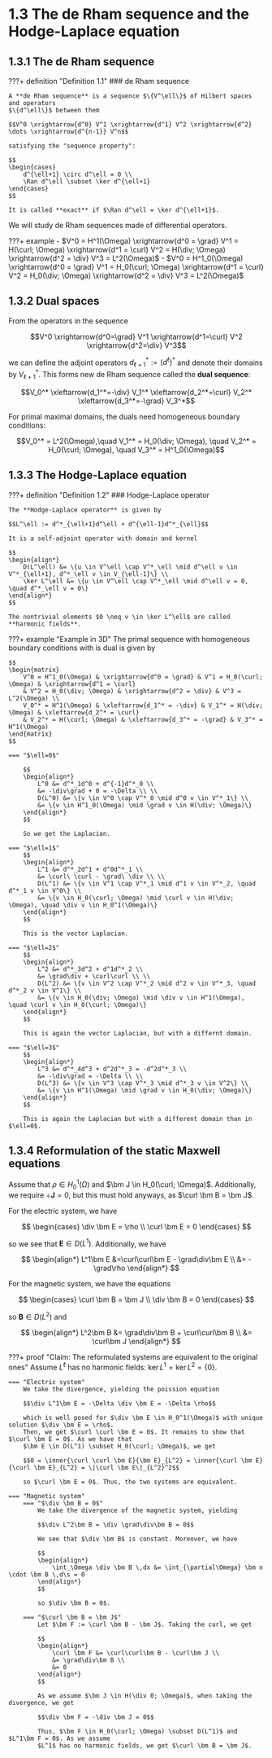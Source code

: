 # 1.3 The de Rham sequence and the Hodge-Laplace equation

## 1.3.1 The de Rham sequence

???+ definition "Definition 1.1"
    ### de Rham sequence

    A **de Rham sequence** is a sequence $\{V^\ell\}$ of Hilbert spaces and operators
    $\{d^\ell\}$ between them

    $$V^0 \xrightarrow{d^0} V^1 \xrightarrow{d^1} V^2 \xrightarrow{d^2} \dots \xrightarrow{d^{n-1}} V^n$$

    satisfying the "sequence property":

    $$
    \begin{cases}
        d^{\ell+1} \circ d^\ell = 0 \\
        \Ran d^\ell \subset \ker d^{\ell+1}
    \end{cases}
    $$

    It is called **exact** if $\Ran d^\ell = \ker d^{\ell+1}$.

We will study de Rham sequences made of differential operators.

???+ example
    - $V^0 = H^1(\Omega) \xrightarrow{d^0 = \grad} V^1 = H(\curl; \Omega) \xrightarrow{d^1 = \curl} V^2 = H(\div; \Omega) \xrightarrow{d^2 = \div} V^3 = L^2(\Omega)$
    - $V^0 = H^1_0(\Omega) \xrightarrow{d^0 = \grad} V^1 = H_0(\curl; \Omega) \xrightarrow{d^1 = \curl} V^2 = H_0(\div; \Omega) \xrightarrow{d^2 = \div} V^3 = L^2(\Omega)$

## 1.3.2 Dual spaces

From the operators in the sequence

$$V^0 \xrightarrow{d^0=\grad} V^1 \xrightarrow{d^1=\curl} V^2 \xrightarrow{d^2=\div} V^3$$

we can define the adjoint operators $d^*_{\ell+1}:=(d^\ell)^*$ and denote their domains by
$V^*_{\ell+1}$. This forms new de Rham sequence called the **dual sequence**:

$$V_0^* \xleftarrow{d_1^*=-\div} V_1^* \xleftarrow{d_2^*=\curl} V_2^* \xleftarrow{d_3^*=-\grad} V_3^*$$

For primal maximal domains, the duals need homogeneous boundary conditions:

$$V_0^* = L^2(\Omega),\quad V_1^* = H_0(\div; \Omega), \quad V_2^* = H_0(\curl; \Omega), \quad V_3^* = H^1_0(\Omega)$$


## 1.3.3 The Hodge-Laplace equation

???+ definition "Definition 1.2"
    ### Hodge-Laplace operator

    The **Hodge-Laplace operator** is given by

    $$L^\ell := d^*_{\ell+1}d^\ell + d^{\ell-1}d^*_{\ell}$$

    It is a self-adjoint operator with domain and kernel

    $$
    \begin{align*}
        D(L^\ell) &= \{u \in V^\ell \cap V^*_\ell \mid d^\ell v \in V^*_{\ell+1}, d^*_\ell v \in V_{\ell-1}\} \\
        \ker L^\ell &= \{u \in V^\ell \cap V^*_\ell \mid d^\ell v = 0, \quad d^*_\ell v = 0\}
    \end{align*}
    $$

    The nontrivial elements $0 \neq v \in \ker L^\ell$ are called **harmonic fields**.

???+ example "Example in 3D"
    The primal sequence with homogeneous boundary conditions with is dual is given by

    $$
    \begin{matrix}
        V^0 = H^1_0(\Omega) & \xrightarrow{d^0 = \grad} & V^1 = H_0(\curl; \Omega) & \xrightarrow{d^1 = \curl}
        & V^2 = H_0(\div; \Omega) & \xrightarrow{d^2 = \div} & V^3 = L^2(\Omega) \\
        V_0^* = H^1(\Omega) & \xleftarrow{d_1^* = -\div} & V_1^* = H(\div; \Omega) & \xleftarrow{d_2^* = \curl}
        & V_2^* = H(\curl; \Omega) & \xleftarrow{d_3^* = -\grad} & V_3^* = H^1(\Omega)
    \end{matrix}
    $$

    === "$\ell=0$"

        $$
        \begin{align*}
            L^0 &= d^*_1d^0 + d^{-1}d^*_0 \\
            &= -\div\grad + 0 = -\Delta \\ \\
            D(L^0) &= \{v \in V^0 \cap V^*_0 \mid d^0 v \in V^*_1\} \\
            &= \{v \in H^1_0(\Omega) \mid \grad v \in H(\div; \Omega)\}
        \end{align*}
        $$

        So we get the Laplacian.

    === "$\ell=1$"
        $$
        \begin{align*}
            L^1 &= d^*_2d^1 + d^0d^*_1 \\
            &= \curl\ \curl - \grad\ \div \\ \\
            D(L^1) &= \{v \in V^1 \cap V^*_1 \mid d^1 v \in V^*_2, \quad d^*_1 v \in V^0\} \\
            &= \{v \in H_0(\curl; \Omega) \mid \curl v \in H(\div; \Omega), \quad \div v \in H_0^1(\Omega)\}
        \end{align*}
        $$

        This is the vector Laplacian.

    === "$\ell=2$"
        $$
        \begin{align*}
            L^2 &= d^*_3d^2 + d^1d^*_2 \\
            &= \grad\div + \curl\curl \\ \\
            D(L^2) &= \{v \in V^2 \cap V^*_2 \mid d^2 v \in V^*_3, \quad d^*_2 v \in V^1\} \\
            &= \{v \in H_0(\div; \Omega) \mid \div v \in H^1(\Omega), \quad \curl v \in H_0(\curl; \Omega)\}
        \end{align*}
        $$

        This is again the vector Laplacian, but with a differnt domain.

    === "$\ell=3$"
        $$
        \begin{align*}
            L^3 &= d^*_4d^3 + d^2d^*_3 = -d^2d^*_3 \\
            &= -\div\grad = -\Delta \\ \\
            D(L^3) &= \{v \in V^3 \cap V^*_3 \mid d^*_3 v \in V^2\} \\
            &= \{v \in H^1(\Omega) \mid \grad v \in H_0(\div; \Omega)\}
        \end{align*}
        $$

        This is again the Laplacian but with a different domain than in $\ell=0$.


## 1.3.4 Reformulation of the static Maxwell equations

Assume that $\rho \in H_0^1(\Omega)$ and $\bm J \in H_0(\curl; \Omega)$. Additionally, we
require $\div \bm J = 0$, but this must hold anyways, as $\curl \bm B = \bm J$.

For the electric system, we have

$$
\begin{cases}
    \div \bm E = \rho \\
    \curl \bm E = 0
\end{cases}
$$

so we see that $\bm E \in D(L^1)$. Additionally, we have

$$
\begin{align*}
    L^1\bm E &=\curl\curl\bm E - \grad\div\bm E \\
    &= -\grad\rho
\end{align*}
$$

For the magnetic system, we have the equations

$$
\begin{cases}
    \curl \bm B = \bm J \\
    \div \bm B = 0
\end{cases}
$$

so $\bm B \in D(L^2)$ and

$$
\begin{align*}
    L^2\bm B &= \grad\div\bm B + \curl\curl\bm B \\
    &= \curl\bm J
\end{align*}
$$

???+ proof "Claim: The reformulated systems are equivalent to the original ones"
    Assume $L^\ell$ has no harmonic fields: $\ker L^1 = \ker L^2 = \{0\}$.

    === "Electric system"
        We take the divergence, yielding the poission equation

        $$\div L^1\bm E = -\Delta \div \bm E = -\Delta \rho$$

        which is well posed for $\div \bm E \in H_0^1(\Omega)$ with unique solution $\div \bm E = \rho$.
        Then, we get $\curl \curl \bm E = 0$. It remains to show that $\curl \bm E = 0$. As we have that
        $\bm E \in D(L^1) \subset H_0(\curl; \Omega)$, we get 

        $$0 = \inner{\curl \curl \bm E}{\bm E}_{L^2} = \inner{\curl \bm E}{\curl \bm E}_{L^2} = \|\curl \bm E\|_{L^2}^2$$

        so $\curl \bm E = 0$. Thus, the two systems are equivalent.

    === "Magnetic system"
        === "$\div \bm B = 0$"
            We take the divergence of the magnetic system, yielding

            $$\div L^2\bm B = \div \grad\div\bm B = 0$$
    
            We see that $\div \bm B$ is constant. Moreover, we have
    
            $$
            \begin{align*}
                \int_\Omega \div \bm B \,dx &= \int_{\partial\Omega} \bm n \cdot \bm B \,d\s = 0
            \end{align*}
            $$
    
            so $\div \bm B = 0$.

        === "$\curl \bm B = \bm J$"
            Let $\bm F := \curl \bm B - \bm J$. Taking the curl, we get

            $$
            \begin{align*}
                \curl \bm F &= \curl\curl\bm B - \curl\bm J \\
                &= \grad\div\bm B \\
                &= 0
            \end{align*}
            $$

            As we assume $\bm J \in H(\div 0; \Omega)$, when taking the divergence, we get

            $$\div \bm F = -\div \bm J = 0$$

            Thus, $\bm F \in H_0(\curl; \Omega) \subset D(L^1)$ and $L^1\bm F = 0$. As we assume
            $L^1$ has no harmonic fields, we get $\curl \bm B = \bm J$. 
        